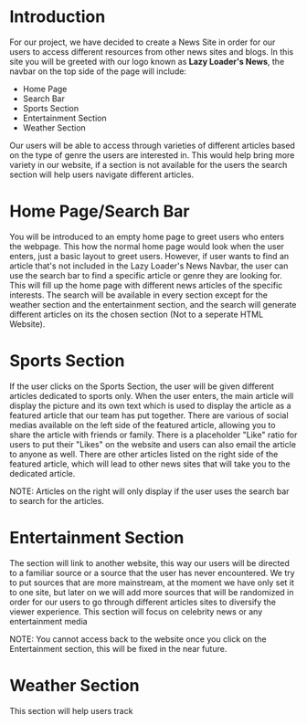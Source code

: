 # Introduction

For our project, we have decided to create a News Site in order for our users to access different resources from other news sites and blogs. In this site you will be greeted
with our logo known as **Lazy Loader's News**, the navbar on the top side of the page will include:

* Home Page
* Search Bar
* Sports Section
* Entertainment Section
* Weather Section

Our users will be able to access through varieties of different articles based on the type of genre the users are interested in. This would help bring more variety in our website, if a section is not available for the users the search section will help users navigate different articles.

# Home Page/Search Bar

You will be introduced to an empty home page to greet users who enters the webpage. This how the normal home page would look when the user enters, just a basic layout to greet users. However, if user wants to find an article that's not included in the Lazy Loader's News Navbar, the user can use the search bar to find a specific article or genre they are looking for. This will fill up the home page with different news articles of the specific interests. The search will be available in every section except for the weather section and the entertainment section, and the search will generate different articles on its the chosen section (Not to a seperate HTML Website). 


# Sports Section

If the user clicks on the Sports Section, the user will be given different articles dedicated to sports only. When the user enters, the main article will display the picture and its own text which is used to display the article as a featured article that our team has put together. There are various of social medias available on the left side of the featured article, allowing you to share the article with friends or family. There is a placeholder "Like" ratio for users to put their "Likes" on the website and users can also email the article to anyone as well. There are other articles listed on the right side of the featured article, which will lead to other news sites that will take you to the dedicated article. 

NOTE: Articles on the right will only display if the user uses the search bar to search for the articles.

# Entertainment Section

The section will link to another website, this way our users will be directed to a familiar source or a source that the user has never encountered. We try to put sources that are more mainstream, at the moment we have only set it to one site, but later on we will add more sources that will be randomized in order for our users to go through different articles sites to diversify the viewer experience. This section will focus on celebrity news or any entertainment media 

NOTE: You cannot access back to the website once you click on the Entertainment section, this will be fixed in the near future.

# Weather Section 

This section will help users track
